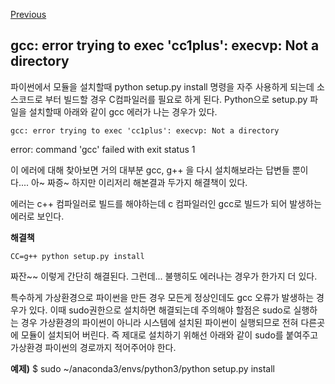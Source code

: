 [Previous](..)
## gcc: error trying to exec 'cc1plus': execvp: Not a directory
파이썬에서 모듈을 설치할때 python setup.py install 명령을 자주 사용하게 되는데 소스코드로 부터 빌드할 경우 C컴파일러를 필요로 하게 된다.
Python으로 setup.py 파일을 설치할때 아래와 같이 gcc 에러가 나는 경우가 있다.

    gcc: error trying to exec 'cc1plus': execvp: Not a directory
error: command 'gcc' failed with exit status 1

이 에러에 대해 찾아보면 거의 대부분 gcc, g++ 을 다시 설치해보라는 답변들 뿐이다.... 아~ 짜증~
하지만 이리저리 해본결과 두가지 해결책이 있다.

에러는 c++ 컴파일러로 빌드를 해야하는데 c 컴파일러인 gcc로 빌드가 되어 발생하는 에러로 보인다.

**해결책**

    CC=g++ python setup.py install

짜잔~~ 이렇게 간단히 해결된다. 그런데...  불행히도 에러나는 경우가 한가지 더 있다.

특수하게 가상환경으로 파이썬을 만든 경우 모든게 정상인데도 gcc 오류가 발생하는 경우가 있다.
이때 sudo권한으로 설치하면 해결되는데 주의해야 할점은 sudo로 실행하는 경우 가상환경의 파이썬이 아니라 시스템에 설치된 파이썬이 실행되므로 전혀 다른곳에 모듈이 설치되어 버린다. 즉 제대로 설치하기 위해선 아래와 같이 sudo를 붙여주고 가상환경 파이썬의 경로까지 적어주어야 한다.

**예제)**
    $ sudo ~/anaconda3/envs/python3/python setup.py install 